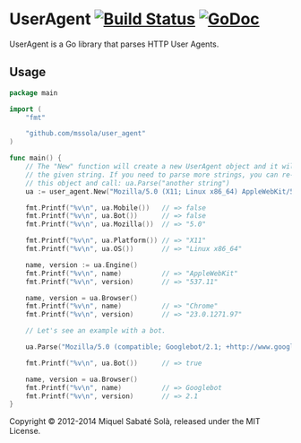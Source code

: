 
# UserAgent [![Build Status](https://travis-ci.org/mssola/user_agent.png?branch=master)](https://travis-ci.org/mssola/user_agent) [![GoDoc](https://godoc.org/github.com/mssola/user_agent?status.png)](http://godoc.org/github.com/mssola/user_agent)


UserAgent is a Go library that parses HTTP User Agents.

## Usage

~~~ go
package main

import (
    "fmt"

    "github.com/mssola/user_agent"
)

func main() {
    // The "New" function will create a new UserAgent object and it will parse
    // the given string. If you need to parse more strings, you can re-use
    // this object and call: ua.Parse("another string")
    ua := user_agent.New("Mozilla/5.0 (X11; Linux x86_64) AppleWebKit/537.11 (KHTML, like Gecko) Chrome/23.0.1271.97 Safari/537.11");

    fmt.Printf("%v\n", ua.Mobile())   // => false
    fmt.Printf("%v\n", ua.Bot())      // => false
    fmt.Printf("%v\n", ua.Mozilla())  // => "5.0"

    fmt.Printf("%v\n", ua.Platform()) // => "X11"
    fmt.Printf("%v\n", ua.OS())       // => "Linux x86_64"

    name, version := ua.Engine()
    fmt.Printf("%v\n", name)          // => "AppleWebKit"
    fmt.Printf("%v\n", version)       // => "537.11"

    name, version = ua.Browser()
    fmt.Printf("%v\n", name)          // => "Chrome"
    fmt.Printf("%v\n", version)       // => "23.0.1271.97"

    // Let's see an example with a bot.

    ua.Parse("Mozilla/5.0 (compatible; Googlebot/2.1; +http://www.google.com/bot.html)")

    fmt.Printf("%v\n", ua.Bot())      // => true

    name, version = ua.Browser()
    fmt.Printf("%v\n", name)          // => Googlebot
    fmt.Printf("%v\n", version)       // => 2.1
}
~~~

Copyright &copy; 2012-2014 Miquel Sabaté Solà, released under the MIT License.
